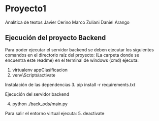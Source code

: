 # Proyecto1
Analítica de textos
Javier Cerino 
Marco Zuliani
Daniel Arango

## Ejecución del proyecto Backend
Para poder ejecutar el servidor backend se deben ejecutar los siguientes comandos en el directorio raíz del proyecto: (La carpeta donde se encuentra este readme)
en el terminal de windows (cmd) ejecuta:

1. virtualenv appClasificacion
2. venv\Scripts\activate

Instalación de las dependencias
3. pip install -r requirements.txt

Ejecución del servidor backend

4. python ./back_ods/main.py

Para salir el entorno virtual ejecuta:
5. deactivate
